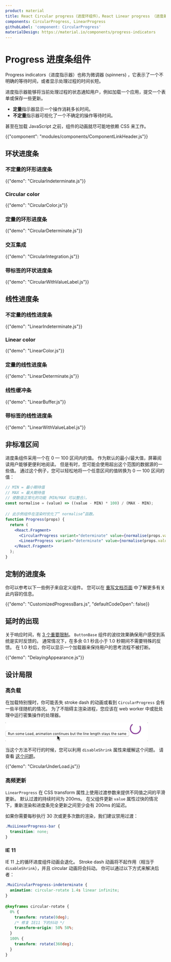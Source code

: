 ```yaml
---
product: material
title: React Circular progress（进度环组件），React Linear progress （进度条组件）
components: CircularProgress, LinearProgress
githubLabel: 'component: CircularProgress'
materialDesign: https://material.io/components/progress-indicators
---
```


# Progress 进度条组件

<p class="description">Progress indicators（进度指示器）也称为微调器 (spinners) ，它表示了一个不明确的等待时间，或者显示处理过程的时间长短。</p>

进度指示器能够将当前处理过程的状态通知用户，例如加载一个应用，提交一个表单或保存一些更新。

- **定量**指示器显示一个操作消耗多长时间。
- **不定量**指示器可视化了一个不确定的操作等待时间。

甚至在加载 JavaScript 之前，组件的动画就尽可能地依赖 CSS 来工作。

{{"component": "modules/components/ComponentLinkHeader.js"}}

## 环状进度条

### 不定量的环形进度条

{{"demo": "CircularIndeterminate.js"}}

### Circular color

{{"demo": "CircularColor.js"}}

### 定量的环形进度条

{{"demo": "CircularDeterminate.js"}}

### 交互集成

{{"demo": "CircularIntegration.js"}}

### 带标签的环状进度条

{{"demo": "CircularWithValueLabel.js"}}

## 线性进度条

### 不定量的线性进度条

{{"demo": "LinearIndeterminate.js"}}

### Linear color

{{"demo": "LinearColor.js"}}

### 定量的线性进度条

{{"demo": "LinearDeterminate.js"}}

### 线性缓冲条

{{"demo": "LinearBuffer.js"}}

### 带标签的线性进度条

{{"demo": "LinearWithValueLabel.js"}}

## 非标准区间

进度条组件采用一个在 0 — 100 区间内的值。 作为默认的最小/最大值，屏幕阅读用户能够更便利地阅读。 但是有时，您可能会使用超出这个范围的数据源的一些值。 通过这个例子，您可以轻松地将一个任意区间的值转换为 0 — 100 区间的值：

```jsx
// MIN = 最小期待值
// MAX = 最大期待值
// 使数值正常化的功能（MIN/MAX 可以整合）。
const normalise = (value) => ((value - MIN) * 100) / (MAX - MIN);

// 此示例组件在渲染时优化了“ normalise”函数。
function Progress(props) {
  return (
    <React.Fragment>
      <CircularProgress variant="determinate" value={normalise(props.value)} />
      <LinearProgress variant="determinate" value={normalise(props.value)} />
    </React.Fragment>
  );
}
```

## 定制的进度条

你可以参考以下一些例子来自定义组件。 您可以在 [重写文档页面](/customization/how-to-customize/) 中了解更多有关此内容的信息。

{{"demo": "CustomizedProgressBars.js", "defaultCodeOpen": false}}

## 延时的出现

关于响应时间，有 [3 个重要限制](https://www.nngroup.com/articles/response-times-3-important-limits/)。 `ButtonBase` 组件的波纹效果确保用户感受到系统是实时反馈的。 通常情况下，在多余 0.1 秒且小于 1.0 秒期间不需要特殊的反馈。 在 1.0 秒后，你可以显示一个加载器来保持用户的思考流程不被打断。

{{"demo": "DelayingAppearance.js"}}

## 设计局限

### 高负载

在加载特别慢时，你可能丢失 stroke dash 的动画或看到 `CircularProgress` 会有一些半径随机的情况。 为了不阻碍主渲染进程，您应该在 web worker 中或批处理中运行密集操作的处理器。

![高负载](/static/images/progress/heavy-load.gif)

当这个方法不可行的时候，您可以利用 `disableShrink` 属性来缓解这个问题。 请查看 [这个问题](https://github.com/mui-org/material-ui/issues/10327)。

{{"demo": "CircularUnderLoad.js"}}

### 高频更新

`LinearProgress` 在 CSS transform 属性上使用过渡参数来提供不同值之间的平滑更新。 默认过渡的持续时间为 200ms。 在父组件更新 `value` 属性过快的情况下，重新渲染和进度条完全更新之间至少会有 200ms 的延迟。

如果你需要每秒执行 30 次或更多次数的渲染，我们建议禁用过渡：

```css
.MuiLinearProgress-bar {
  transition: none;
}
```

### IE 11

IE 11 上的循环进度组件动画会退化。 Stroke dash 动画将不起作用（相当于`disableShrink`），并且 circular 动画将会抖动。 你可以通过以下方式来解决后者：

```css
.MuiCircularProgress-indeterminate {
  animation: circular-rotate 1.4s linear infinite;
}

@keyframes circular-rotate {
  0% {
    transform: rotate(0deg);
    /* 修复 IE11 下的抖动 */
    transform-origin: 50% 50%;
  }
  100% {
    transform: rotate(360deg);
  }
}
```
